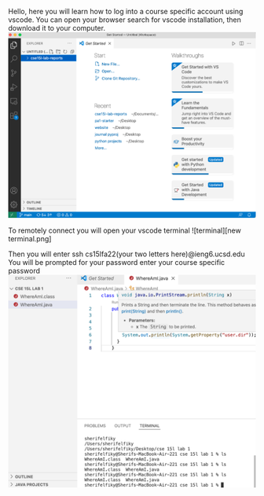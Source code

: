 Hello, here you will learn how to log into a course specific account using vscode. You can open your browser search for vscode installation, then download it to your computer.
![image 1](1.png)

To remotely connect you will open your vscode terminal
![terminal][new terminal.png]

Then you will enter ssh cs15lfa22(your two letters here)@ieng6.ucsd.edu
You will be prompted for your password enter your course specific password
![image 3](3.png)


